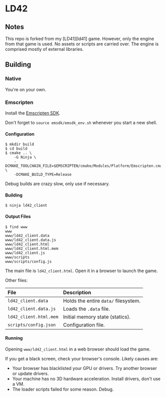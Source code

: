 # LD42

## Notes

This repo is forked from my [LD41][ld41] game.
However, only the engine from that game is used.
No assets or scripts are carried over.
The engine is comprised mostly of external libraries.

## Building

### Native

You're on your own.

### Emscripten

Install the [Emscripten SDK][emsdk].

Don't forget to `source emsdk/emsdk_env.sh` whenever you start a new shell.

#### Configuration

```shell
$ mkdir build
$ cd build
$ cmake .. \
    -G Ninja \
    -DCMAKE_TOOLCHAIN_FILE=$EMSCRIPTEN/cmake/Modules/Platform/Emscripten.cmake \
    -DCMAKE_BUILD_TYPE=Release
```

Debug builds are crazy slow, only use if necessary.

#### Building

```shell
$ ninja ld42_client
```

#### Output Files

```shell
$ find www
www
www/ld42_client.data
www/ld42_client.data.js
www/ld42_client.html
www/ld42_client.html.mem
www/ld42_client.js
www/scripts
www/scripts/config.js
```

The main file is `ld42_client.html`. Open it in a browser to launch the game.

Other files:

| File                   | Description                          |
| :--                    | :--                                  |
| `ld42_client.data`     | Holds the entire `data/` filesystem. |
| `ld42_client.data.js`  | Loads the `.data` file.              |
| `ld42_client.html.mem` | Initial memory state (statics).      |
| `scripts/config.json`  | Configuration file.                  |

#### Running

Opening `www/ld42_client.html` in a web browser should load the game.

If you get a black screen, check your browser's console.
Likely causes are:

- Your browser has blacklisted your GPU or drivers. Try another browser or update drivers.
- Your machine has no 3D hardware acceleration. Install drivers, don't use a VM.
- The loader scripts failed for some reason. Debug.

[emsdk]: https://kripken.github.io/emscripten-site/docs/getting_started/downloads.html
